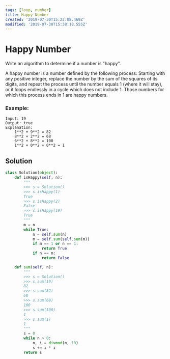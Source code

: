 ```yaml
---
tags: [loop, number]
title: Happy Number
created: '2019-07-30T15:22:08.469Z'
modified: '2019-07-30T15:38:18.555Z'
---
```


# Happy Number

Write an algorithm to determine if a number is "happy".

A happy number is a number defined by the following process: Starting with any positive integer, replace the number by the sum of the squares of its digits, and repeat the process until the number equals 1 (where it will stay), or it loops endlessly in a cycle which does not include 1. Those numbers for which this process ends in 1 are happy numbers.

### Example:

```
Input: 19
Output: true
Explanation:
    1**2 + 9**2 = 82
    8**2 + 2**2 = 68
    6**2 + 8**2 = 100
    1**2 + 0**2 + 0**2 = 1
```

## Solution

```py
class Solution(object):
    def isHappy(self, n):
        """
        >>> s = Solution()
        >>> s.isHappy(1)
        True
        >>> s.isHappy(2)
        False
        >>> s.isHappy(19)
        True
        """
        m = n
        while True:
            n = self.sum(n)
            m = self.sum(self.sum(m))
            if m == 1 or n == 1:
                return True
            if n == m:
                return False

    def sum(self, n):
        """
        >>> s = Solution()
        >>> s.sum(19)
        82
        >>> s.sum(82)
        68
        >>> s.sum(68)
        100
        >>> s.sum(100)
        1
        >>> s.sum(1)
        1
        """
        s = 0
        while n > 0:
            n, i = divmod(n, 10)
            s += i * i
        return s
```
